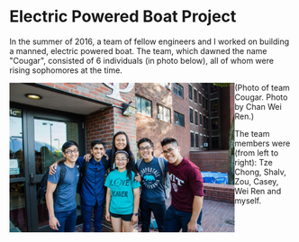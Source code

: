 # Electric Powered Boat Project

In the summer of 2016, a team of fellow engineers and I worked on building a manned, electric powered boat. The team, which dawned the
name "Cougar", consisted of 6 individuals (in photo below), all of whom were rising sophomores at the time. 

<img align="left" src="team_Cougar_photo.jpg" width="400"> 
(Photo of team Cougar. Photo by Chan Wei Ren.)

The team members were (from left to right): Tze Chong, Shalv, Zou, Casey, Wei Ren and myself.  
